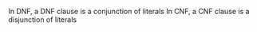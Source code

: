 In DNF, a DNF clause is a conjunction of literals
In CNF, a CNF clause is a disjunction of literals
